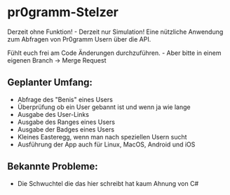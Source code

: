 # pr0gramm-Stelzer


Derzeit ohne Funktion! - Derzeit nur Simulation!
Eine nützliche Anwendung zum Abfragen von Pr0gramm Usern über die API.

Fühlt euch frei am Code Änderungen durchzuführen. - Aber bitte in einem eigenen Branch -> Merge Request



## Geplanter Umfang:
- Abfrage des "Benis" eines Users
- Überprüfung ob ein User gebannt ist und wenn ja wie lange
- Ausgabe des User-Links
- Ausgabe des Ranges eines Users
- Ausgabe der Badges eines Users
- Kleines Easteregg, wenn man nach speziellen Usern sucht
- Ausführung der App auch für Linux, MacOS, Android und iOS

## Bekannte Probleme:
- Die Schwuchtel die das hier schreibt hat kaum Ahnung von C#
